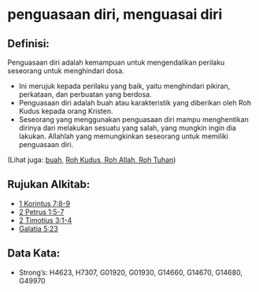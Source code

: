 # penguasaan diri, menguasai diri

## Definisi:

Penguasaan diri adalah kemampuan untuk mengendalikan perilaku seseorang untuk menghindari dosa.

*   Ini merujuk kepada perilaku yang baik, yaitu menghindari pikiran, perkataan, dan perbuatan yang berdosa.
*   Penguasaan diri adalah buah atau karakteristik yang diberikan oleh Roh Kudus kepada orang Kristen.
*   Seseorang yang menggunakan penguasaan diri mampu menghentikan dirinya dari melakukan sesuatu yang salah, yang mungkin ingin dia lakukan. Allahlah yang memungkinkan seseorang untuk memiliki penguasaan diri.

(Lihat juga: [buah](../other/fruit.md), [Roh Kudus, Roh Allah, Roh Tuhan](../kt/holyspirit.md))

## Rujukan Alkitab:

*   [1 Korintus 7:8-9](rc://en/tn/help/1co/07/08)
*   [2 Petrus 1:5-7](rc://en/tn/help/2pe/01/05)
*   [2 Timotius 3:1-4](rc://en/tn/help/2ti/03/01)
*   [Galatia 5:23](rc://en/tn/help/gal/05/23)

## Data Kata:

*   Strong’s: H4623, H7307, G01920, G01930, G14660, G14670, G14680, G49970